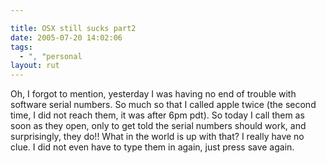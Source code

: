 ```yaml
---

title: OSX still sucks part2
date: 2005-07-20 14:02:06
tags:
  - ", "personal
layout: rut
---
```


<p>Oh, I forgot to mention, yesterday I was having no end of trouble with software serial numbers.  So much so that I called apple twice (the second time, I did not reach them, it was after 6pm pdt). So today I call them as soon as they open, only to get told the serial numbers should work, and surprisingly, they do!! What in the world is up with that?  I really have no clue.  I did not even have to type them in again, just press save again.</p>

